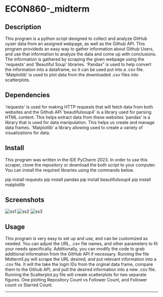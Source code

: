 # ECON860-_midterm

## Description
This program is a python script designed to collect and analyze GitHub uyser data from an assigned webpage, as well as the Github API. This program provideds an easy way to gather information about Github Users, and use that information to analyze the data and come up with conclusions. The information is gathered by scraping the given webpage using the 'requests' and 'Beautiful Soup' libraries. 'Pandas" is used to help convert the information into a dataframe, so it can be used put into a .csv file. 'Matplotlib' is used to plot data from the downloaded .csv files into scatterplots. 

## Dependencies 
'requests' is used for making HTTP requests that will fetch data from both websites and the Github API
'beautifulsoup4' is a library used for parsing HTML content. This helps extract data from these websites
'pandas' is a library that is used for data manipulation. This helps us create and manage data frames. 
'Matplotlib' a library allowing used to create a variety of visualizations for data.

## Install
This program was written in the IDE PyCharm 2023. In order to use this scraper, clone the repository or download the both script to your computer. You can install the required libraries using the commands below. 

pip install requests 
pip install pandas
pip install beautifulsoup4
pip install matplotlib

## Screenshots
![ss1](https://github.com/XJrain/ECON860-_midterm/assets/143531877/aed02d1b-0b4c-4549-bf93-683e0cbf6599)
![ss2](https://github.com/XJrain/ECON860-_midterm/assets/143531877/a7c9a40f-a6b1-4170-82c0-0cb9393062ac)
![ss3](https://github.com/XJrain/ECON860-_midterm/assets/143531877/33ef8f5e-ed5e-4562-a986-93e8e5a0722b)
## Usage
This program is very easy to set up and use, and can be customized as needed. You can adjust the URL, .csv file names, and other parameters to fit your needs specifically. Additionally, you can modify the code to grab additional information from the GitHub API if necessary. Running the file Midterm1.py will scrape the URL desired, and put relevant information into a .csv file. It will the take the login IDs from the orginal data frame, compare them to the Github API, and pull the desired information into a new .csv file. Running the Scatterplot.py file will create scatterplots for two separate figures. One plotting Repository Count vs Follower Count, and Follower count vs Starred Count.





---


